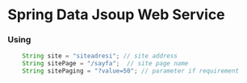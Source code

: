 # Spring Data Jsoup Web Service

### Using

```java
    String site = "siteadresi"; // site address
    String sitePage = "/sayfa";  // site page name
    String sitePaging = "?value=50"; // parameter if requirement
```
